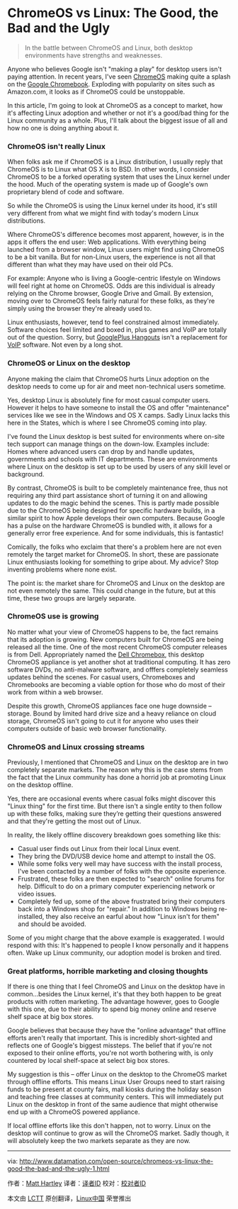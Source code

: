 ChromeOS vs Linux: The Good, the Bad and the Ugly
================================================================================
> In the battle between ChromeOS and Linux, both desktop environments have strengths and weaknesses.

Anyone who believes Google isn't "making a play" for desktop users isn't paying attention. In recent years, I've seen [ChromeOS][1] making quite a splash on the [Google Chromebook][2]. Exploding with popularity on sites such as Amazon.com, it looks as if ChromeOS could be unstoppable.

In this article, I'm going to look at ChromeOS as a concept to market, how it's affecting Linux adoption and whether or not it's a good/bad thing for the Linux community as a whole. Plus, I'll talk about the biggest issue of all and how no one is doing anything about it.

### ChromeOS isn't really Linux ###

When folks ask me if ChromeOS is a Linux distribution, I usually reply that ChromeOS is to Linux what OS X is to BSD. In other words, I consider ChromeOS to be a forked operating system that uses the Linux kernel under the hood. Much of the operating system is made up of Google's own proprietary blend of code and software.

So while the ChromeOS is using the Linux kernel under its hood, it's still very different from what we might find with today's modern Linux distributions.

Where ChromeOS's difference becomes most apparent, however, is in the apps it offers the end user: Web applications. With everything being launched from a browser window, Linux users might find using ChromeOS to be a bit vanilla. But for non-Linux users, the experience is not all that different than what they may have used on their old PCs.

For example: Anyone who is living a Google-centric lifestyle on Windows will feel right at home on ChromeOS. Odds are this individual is already relying on the Chrome browser, Google Drive and Gmail. By extension, moving over to ChromeOS feels fairly natural for these folks, as they're simply using the browser they're already used to.

Linux enthusiasts, however, tend to feel constrained almost immediately. Software choices feel limited and boxed in, plus games and VoIP are totally out of the question. Sorry, but [GooglePlus Hangouts][3] isn't a replacement for [VoIP][4] software. Not even by a long shot.

### ChromeOS or Linux on the desktop ###

Anyone making the claim that ChromeOS hurts Linux adoption on the desktop needs to come up for air and meet non-technical users sometime.

Yes, desktop Linux is absolutely fine for most casual computer users. However it helps to have someone to install the OS and offer "maintenance" services like we see in the Windows and OS X camps. Sadly Linux lacks this here in the States, which is where I see ChromeOS coming into play.

I've found the Linux desktop is best suited for environments where on-site tech support can manage things on the down-low. Examples include: Homes where advanced users can drop by and handle updates, governments and schools with IT departments. These are environments where Linux on the desktop is set up to be used by users of any skill level or background.

By contrast, ChromeOS is built to be completely maintenance free, thus not requiring any third part assistance short of turning it on and allowing updates to do the magic behind the scenes. This is partly made possible due to the ChromeOS being designed for specific hardware builds, in a similar spirit to how Apple develops their own computers. Because Google has a pulse on the hardware ChromeOS is bundled with, it allows for a generally error free experience. And for some individuals, this is fantastic!

Comically, the folks who exclaim that there's a problem here are not even remotely the target market for ChromeOS. In short, these are passionate Linux enthusiasts looking for something to gripe about. My advice? Stop inventing problems where none exist.

The point is: the market share for ChromeOS and Linux on the desktop are not even remotely the same. This could change in the future, but at this time, these two groups are largely separate.

### ChromeOS use is growing ###

No matter what your view of ChromeOS happens to be, the fact remains that its adoption is growing. New computers built for ChromeOS are being released all the time. One of the most recent ChromeOS computer releases is from Dell. Appropriately named the [Dell Chromebox][5], this desktop ChromeOS appliance is yet another shot at traditional computing. It has zero software DVDs, no anti-malware software, and offfers completely seamless updates behind the scenes. For casual users, Chromeboxes and Chromebooks are becoming a viable option for those who do most of their work from within a web browser.

Despite this growth, ChromeOS appliances face one huge downside – storage. Bound by limited hard drive size and a heavy reliance on cloud storage, ChromeOS isn't going to cut it for anyone who uses their computers outside of basic web browser functionality.

### ChromeOS and Linux crossing streams ###

Previously, I mentioned that ChromeOS and Linux on the desktop are in two completely separate markets. The reason why this is the case stems from the fact that the Linux community has done a horrid job at promoting Linux on the desktop offline.

Yes, there are occasional events where casual folks might discover this "Linux thing" for the first time. But there isn't a single entity to then follow up with these folks, making sure they’re getting their questions answered and that they're getting the most out of Linux.

In reality, the likely offline discovery breakdown goes something like this:

- Casual user finds out Linux from their local Linux event.
- They bring the DVD/USB device home and attempt to install the OS.
- While some folks very well may have success with the install process, I've been contacted by a number of folks with the opposite experience.
- Frustrated, these folks are then expected to "search" online forums for help. Difficult to do on a primary computer experiencing network or video issues.
- Completely fed up, some of the above frustrated bring their computers back into a Windows shop for "repair." In addition to Windows being re-installed, they also receive an earful about how "Linux isn't for them" and should be avoided.

Some of you might charge that the above example is exaggerated. I would respond with this: It's happened to people I know personally and it happens often. Wake up Linux community, our adoption model is broken and tired.

### Great platforms, horrible marketing and closing thoughts ###

If there is one thing that I feel ChromeOS and Linux on the desktop have in common...besides the Linux kernel, it's that they both happen to be great products with rotten marketing. The advantage however, goes to Google with this one, due to their ability to spend big money online and reserve shelf space at big box stores.

Google believes that because they have the "online advantage" that offline efforts aren't really that important. This is incredibly short-sighted and reflects one of Google's biggest missteps. The belief that if you're not exposed to their online efforts, you're not worth bothering with, is only countered by local shelf-space at select big box stores.

My suggestion is this – offer Linux on the desktop to the ChromeOS market through offline efforts. This means Linux User Groups need to start raising funds to be present at county fairs, mall kiosks during the holiday season and teaching free classes at community centers. This will immediately put Linux on the desktop in front of the same audience that might otherwise end up with a ChromeOS powered appliance.

If local offline efforts like this don't happen, not to worry. Linux on the desktop will continue to grow as will the ChromeOS market. Sadly though, it will absolutely keep the two markets separate as they are now.

--------------------------------------------------------------------------------

via: http://www.datamation.com/open-source/chromeos-vs-linux-the-good-the-bad-and-the-ugly-1.html

作者：[Matt Hartley][a]
译者：[译者ID](https://github.com/译者ID)
校对：[校对者ID](https://github.com/校对者ID)

本文由 [LCTT](https://github.com/LCTT/TranslateProject) 原创翻译，[Linux中国](http://linux.cn/) 荣誉推出

[a]:http://www.datamation.com/author/Matt-Hartley-3080.html
[1]:http://en.wikipedia.org/wiki/Chrome_OS
[2]:http://www.google.com/chrome/devices/features/
[3]:https://plus.google.com/hangouts
[4]:http://en.wikipedia.org/wiki/Voice_over_IP
[5]:http://www.pcworld.com/article/2602845/dell-brings-googles-chrome-os-to-desktops.html